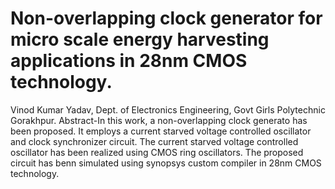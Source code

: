 # Non-overlapping clock generator for micro scale energy harvesting applications in 28nm CMOS technology.
Vinod Kumar Yadav, Dept. of Electronics Engineering, Govt Girls Polytechnic Gorakhpur.
Abstract-In this work, a non-overlapping clock generato has been proposed. It employs a current starved voltage controlled oscillator and clock synchronizer circuit. The current starved voltage controlled oscillator has been realized using CMOS ring oscillators. The proposed circuit has benn simulated using synopsys custom compiler in 28nm CMOS technology.
